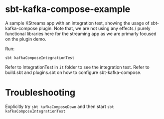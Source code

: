 # sbt-kafka-compose-example

A sample KStreams app with an integration test, showing the usage of sbt-kafka-compose plugin. Note that, we are not using any effects / purely functional libraries here for the streaming app as we are primarly focused on the plugin demo. 

Run:

```
sbt kafkaComposeIntegrationTest

```

Refer to IntegrationTest in `it` folder to see the integration test.
Refer to build.sbt and plugins.sbt on how to configure sbt-kafka-compose.


# Troubleshooting
Explicitly try `sbt kafkaComposeDown` and then start `sbt kafkaComposeIntegrationTest`
